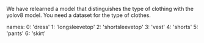 We have relearned a model that distinguishes the type of clothing with the yolov8 model.
You need a dataset for the type of clothes.



names:
  0:  'dress'
  1:  'longsleevetop'
  2:  'shortsleevetop'
  3:  'vest'
  4:  'shorts'
  5:  'pants'
  6:  'skirt'


 
